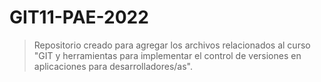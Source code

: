 # GIT11-PAE-2022
> Repositorio creado para agregar los archivos relacionados al curso "GIT y herramientas para implementar el control de versiones en aplicaciones para 
desarrolladores/as".

